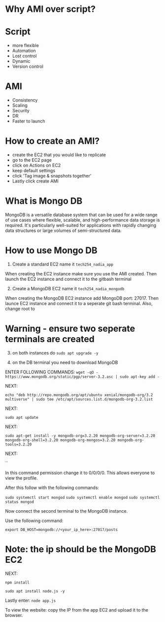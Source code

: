 # Why AMI over script?

# Script 
- more flexible 
- Automation 
- Lost control 
- Dynamic 
- Version control 

# AMI 
- Consistency 
- Scaling
- Security 
- DR 
- Faster to launch

# How to create an AMI?
- create the EC2 that you would like to replicate 
- go to the EC2 page 
- click on Actions on EC2 
- keep default settings 
- click 'Tag image & snapshots together'
- Lastly click create AMI 

# What is Mongo DB

MongoDB is a versatile database system that can be used for a wide range of use cases where flexible, scalable, and high-performance data storage is required. It's particularly well-suited for applications with rapidly changing data structures or large volumes of semi-structured data.

# How to use Mongo DB 

1) Create a standard EC2 name it `tech254_nadia_app`

When creating the EC2 instance make sure you use the AMI created. Then launch the EC2 instance and connect it to the gitbash terminal 

2) Create a MongoDB EC2 name it `tech254_nadia_mongodb`

When creating the MongoDB EC2 instance add MongoDB port: 27017. Then launce EC2 instance and connect it to a seperate git bash terminal. Also, change root to 

# Warning - ensure two seperate terminals are created 

3) on both instances do `sudo apt upgrade -y`

4) on the DB terminal you need to download MongoDB 

ENTER FOLLOWING COMMANDS:
`wget -qO - https://www.mongodb.org/static/pgp/server-3.2.asc | sudo apt-key add -`

NEXT:

`echo "deb http://repo.mongodb.org/apt/ubuntu xenial/mongodb-org/3.2 multiverse" | sudo tee /etc/apt/sources.list.d/mongodb-org-3.2.list`

NEXT:

`sudo apt update`

NEXT:

`sudo apt-get install -y mongodb-org=3.2.20 mongodb-org-server=3.2.20 mongodb-org-shell=3.2.20 mongodb-org-mongos=3.2.20 mongodb-org-tools=3.2.20`

NEXT:

``

In this command permission change it to 0/0/0/0. This allows everyone to view the profile.

After this follow with the following commands:

`sudo systemctl start mongod`
`sudo systemctl enable mongod`
`sudo systemctl status mongod`

Now connect the second terminal to the MongoDB instance. 

Use the following command:

`export DB_HOST=mongodb://<your_ip_here>:27017/posts`

# Note: the ip should be the MongoDB EC2 

NEXT: 

`npm install`

`sudo apt install node.js -y`

Lastly enter: `node app.js`

To view the website: copy the IP from the app EC2 and upload it to the browser.

